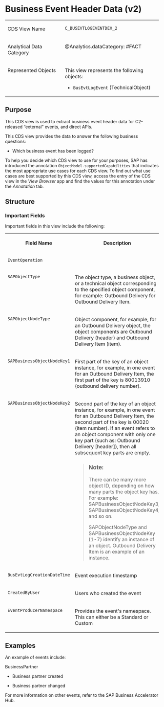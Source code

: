 <!-- loio1c38309b07c44272ae165e1e01e8296f -->

# Business Event Header Data \(v2\)


<table>
<tr>
<td valign="top">

CDS View Name

</td>
<td valign="top">

`C_BUSEVTLOGEVENTDEX_2` 

</td>
</tr>
<tr>
<td valign="top">

Analytical Data Category

</td>
<td valign="top">

@Analytics.dataCategory: \#FACT

</td>
</tr>
<tr>
<td valign="top">

Represented Objects

</td>
<td valign="top">

This view represents the following objects:

-   `BusEvtLogEvent` \(TechnicalObject\)




</td>
</tr>
</table>



<a name="loio1c38309b07c44272ae165e1e01e8296f__section_qqk_dsd_22c"/>

## Purpose

This CDS view is used to extract business event header data for C2-released “external” events, and direct APIs.

This CDS view provides the data to answer the following business questions:

-   Which business event has been logged?


To help you decide which CDS view to use for your purposes, SAP has introduced the annotation `ObjectModel.supportedCapabilities` that indicates the most appropriate use cases for each CDS view. To find out what use cases are best supported by this CDS view, access the entry of the CDS view in the *View Browser* app and find the values for this annotation under the *Annotation* tab.



<a name="loio1c38309b07c44272ae165e1e01e8296f__section_rqk_dsd_22c"/>

## Structure



### Important Fields

Important fields in this view include the following:


<table>
<tr>
<th valign="top">

Field Name

</th>
<th valign="top">

Description

</th>
</tr>
<tr>
<td valign="top">

`EventOperation` 

</td>
<td valign="top">



</td>
</tr>
<tr>
<td valign="top">

`SAPObjectType` 

</td>
<td valign="top">

The object type, a business object, or a technical object corresponding to the specified object component, for example: Outbound Delivery for Outbound Delivery Item.

</td>
</tr>
<tr>
<td valign="top">

`SAPObjectNodeType`

</td>
<td valign="top">

Object component, for example, for an Outbound Delivery object, the object components are Outbound Delivery \(header\) and Outbound Delivery Item \(item\).

</td>
</tr>
<tr>
<td valign="top">

`SAPBusinessObjectNodeKey1`

</td>
<td valign="top">

First part of the key of an object instance, for example, in one event for an Outbound Delivery Item, the first part of the key is 80013910 \(outbound delivery number\).

</td>
</tr>
<tr>
<td valign="top">

`SAPBusinessObjectNodeKey2`

</td>
<td valign="top">

Second part of the key of an object instance, for example, in one event for an Outbound Delivery Item, the second part of the key is 00020 \(item number\). If an event refers to an object component with only one key part \(such as: Outbound Delivery \[header\]\), then all subsequent key parts are empty.

> ### Note:  
> There can be many more object ID, depending on how many parts the object key has. For example: SAPBusinessObjectNodeKey3, SAPBusinessObjectNodeKey4, and so on.
> 
> SAPObjectNodeType and SAPBusinessObjectNodeKey \(1-7\) identify an instance of an object. Outbound Delivery Item is an example of an instance.



</td>
</tr>
<tr>
<td valign="top">

`BusEvtLogCreationDateTime`

</td>
<td valign="top">

Event execution timestamp

</td>
</tr>
<tr>
<td valign="top">

`CreatedByUser`

</td>
<td valign="top">

Users who created the event

</td>
</tr>
<tr>
<td valign="top">

`EventProducerNamespace`

</td>
<td valign="top">

Provides the event's namespace. This can either be a Standard or Custom

</td>
</tr>
</table>



<a name="loio1c38309b07c44272ae165e1e01e8296f__section_tqk_dsd_22c"/>

## Examples

An example of events include:

BusinessPartner

-   Business partner created

-   Business partner changed

For more information on other events, refer to the SAP Business Accelerator Hub.

